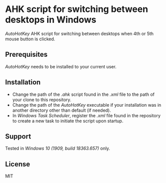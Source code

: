 # AHK script for switching between desktops in Windows

*AutoHotKey* AHK script for switching between desktops when 4th or 5th mouse
button is clicked.

## Prerequisites

*AutoHotKey* needs to be installed to your current user.

## Installation

- Change the path of the *.ahk* script found in the *.xml* file to the path of
your clone to this repository.
- Change the path of the *AutoHotKey* executable if your installation was
in another directory other than default (if needed).
- In *Windows Task Scheduler*, register the *.xml* file found in the repository
to create a new task to initiate the script upon startup.

## Support

Tested in *Windows 10 (1909, build 18363.657)* only.

## License

MIT
